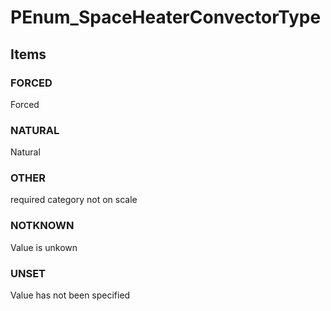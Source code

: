 # PEnum_SpaceHeaterConvectorType
<!-- end of short definition -->

## Items

### FORCED
Forced

### NATURAL
Natural

### OTHER
required category not on scale

### NOTKNOWN
Value is unkown

### UNSET
Value has not been specified
